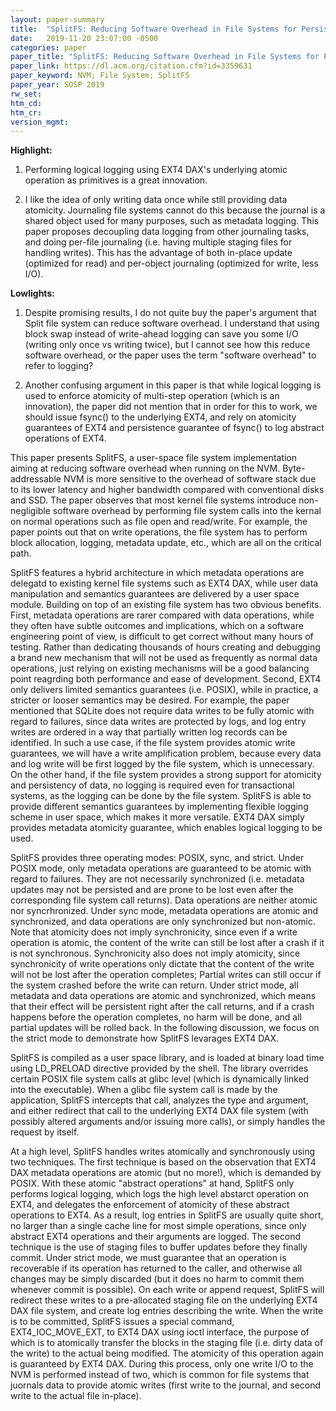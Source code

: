 ```yaml
---
layout: paper-summary
title:  "SplitFS: Reducing Software Overhead in File Systems for Persistent Memory"
date:   2019-11-20 23:07:00 -0500
categories: paper
paper_title: "SplitFS: Reducing Software Overhead in File Systems for Persistent Memory"
paper_link: https://dl.acm.org/citation.cfm?id=3359631
paper_keyword: NVM; File System; SplitFS
paper_year: SOSP 2019
rw_set:
htm_cd:
htm_cr:
version_mgmt:
---
```


**Highlight:**

1. Performing logical logging using EXT4 DAX's underlying atomic operation as primitives is a great innovation.

2. I like the idea of only writing data once while still providing data atomicity. Journaling file systems cannot
   do this because the journal is a shared object used for many purposes, such as metadata logging. This paper proposes 
   decoupling data logging from other journaling tasks, and doing per-file journaling (i.e. having multiple staging files 
   for handling writes). This has the advantage of both in-place update (optimized for read) and per-object journaling
   (optimized for write, less I/O).

**Lowlights:**
1. Despite promising results, I do not quite buy the paper's argument that Split file system can reduce
software overhead. I understand that using block swap instead of write-ahead logging can save you some I/O (writing
only once vs writing twice), but I cannot see how this reduce software overhead, or the paper uses the term "software
overhead" to refer to logging?

2. Another confusing argument in this paper is that while logical logging is used to enforce atomicity of multi-step operation
(which is an innovation), the paper did not mention that in order for this to work, we should issue fsync() to the 
underlying EXT4, and rely on atomicity guarantees of EXT4 and persistence guarantee of fsync() to log abstract
operations of EXT4.

This paper presents SplitFS, a user-space file system implementation aiming at reducing software overhead when running on
the NVM. Byte-addressable NVM is more sensitive to the overhead of software stack due to its lower latency and higher bandwidth
compared with conventional disks and SSD. The paper observes that most kernel file systems introduce non-negligible software
overhead by performing file system calls into the kernal on normal operations such as file open and read/write. For example,
the paper points out that on write operations, the file system has to perform block allocation, logging, metadata update, 
etc., which are all on the critical path. 

SplitFS features a hybrid architecture in which metadata operations are delegatd to existing kernel file systems such
as EXT4 DAX, while user data manipulation and semantics guarantees are delivered by a user space module. Building on top
of an existing file system has two obvious benefits. First, metadata operations are rarer compared with data operations,
while they often have subtle outcomes and implications, which on a software engineering point of view, is difficult to
get correct without many hours of testing. Rather than dedicating thousands of hours creating and debugging a brand new 
mechanism that will not be used as frequently as normal data operations, just relying on existing mechanisms will be 
a good balancing point reagrding both performance and ease of development. Second, EXT4 only delivers limited semantics
guarantees (i.e. POSIX), while in practice, a stricter or looser semantics may be desired. For example, the paper mentioned
that SQLite does not require data writes to be fully atomic with regard to failures, since data writes are protected by
logs, and log entry writes are ordered in a way that partially written log records can be identified. In such a use case,
if the file system provides atomic write guarantees, we will have a write amplification problem, because every data and 
log write will be first logged by the file system, which is unnecessary. On the other hand, if the file system provides
a strong support for atomicity and persistency of data, no logging is required even for transactional systems, as the 
logging can be done by the file system. SplitFS is able to provide different semantics guarantees by implementing flexible 
logging scheme in user space, which makes it more versatile. EXT4 DAX simply provides metadata atomicity guarantee, which
enables logical logging to be used. 

SplitFS provides three operating modes: POSIX, sync, and strict. Under POSIX mode, only metadata operations are guaranteed
to be atomic with regard to failures. They are not necessarily synchronized (i.e. metadata updates may not be persisted
and are prone to be lost even after the corresponding file system call returns). Data operations are neither atomic
nor syncrhronized. Under sync mode, metadata operations are atomic and synchronized, and data operations are only synchronized
but non-atomic. Note that atomicity does not imply synchronicity, since even if a write operation is atomic, the content
of the write can still be lost after a crash if it is not synchronous. Synchronicity also does not imply atomicity,
since synchronicity of write operations only dictate that the content of the write will not be lost after the operation
completes; Partial writes can still occur if the system crashed before the write can return. Under strict mode, all metadata
and data operations are atomic and synchronized, which means that their effect will be persistent right after the 
call returns, and if a crash happens before the operation completes, no harm will be done, and all partial updates
will be rolled back. In the following discussion, we focus on the strict mode to demonstrate how SplitFS levarages 
EXT4 DAX.

SplitFS is compiled as a user space library, and is loaded at binary load time using LD\_PRELOAD directive provided 
by the shell. The library overrides certain POSIX file system calls at glibc level (which is dynamically linked 
into the executable). When a glibc file system call is made by the application, SplitFS intercepts that call, analyzes
the type and argument, and either redirect that call to the underlying EXT4 DAX file system (with possibly altered
arguments and/or issuing more calls), or simply handles the request by itself. 

At a high level, SplitFS handles writes atomically and synchronously using two techniques. The first technique is based
on the observation that EXT4 DAX metadata operations are atomic (but no more!), which is demanded by POSIX. With these
atomic "abstract operations" at hand, SplitFS only performs logical logging, which logs the high level abstarct
operation on EXT4, and delegates the enforcement of atomicity of these abstract operations to EXT4. As a result, log
entries in SplitFS are usually quite short, no larger than a single cache line for most simple operations, since only
abstract EXT4 operations and their arguments are logged. The second technique is the use of staging files to buffer 
updates before they finally commit. Under strict mode, we must guarantee that an operation is recoverable if its operation
has returned to the caller, and otherwise all changes may be simply discarded (but it does no harm to commit them
whenever commit is possible). On each write or append request, SplitFS will redirect these writes to a pre-allocated
staging file on the underlying EXT4 DAX file system, and create log entries describing the write. When the write is 
to be committed, SplitFS issues a special command, EXT4\_IOC\_MOVE\_EXT, to EXT4 DAX using ioctl interface, the 
purpose of which is to atomically transfer the blocks in the staging file (i.e. dirty data of the write) to the actual
being modified. The atomicity of this operation again is guaranteed by EXT4 DAX. During this process, only one write I/O
to the NVM is performed instead of two, which is common for file systems that juornals data to provide atomic writes
(first write to the journal, and second write to the actual file in-place). 